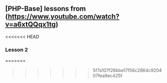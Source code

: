 ## [PHP-Base] lessons from (<https://www.youtube.com/watch?v=a6xtQQqx1tg>)
<<<<<<< HEAD

### Lesson 2
=======
>>>>>>> 5f7a107f26bbe17f56c2864c920407fea9ec425f

